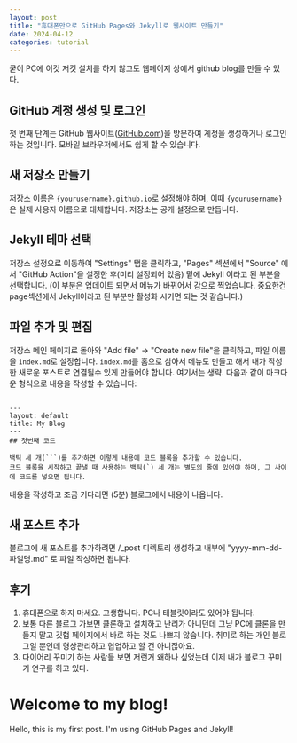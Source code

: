 ```yaml
---
layout: post
title: "휴대폰만으로 GitHub Pages와 Jekyll로 웹사이트 만들기"
date: 2024-04-12
categories: tutorial
---
```


굳이 PC에 이것 저것 설치를 하지 않고도 웹페이지 상에서 github blog를 만들 수 있다.

## GitHub 계정 생성 및 로그인

첫 번째 단계는 GitHub 웹사이트([GitHub.com](https://github.com/))을 방문하여 계정을 생성하거나 로그인하는 것입니다. 모바일 브라우저에서도 쉽게 할 수 있습니다.

## 새 저장소 만들기

저장소 이름은 `{yourusername}.github.io`로 설정해야 하며, 이때 `{yourusername}`은 실제 사용자 이름으로 대체합니다. 저장소는 공개 설정으로 만듭니다.

## Jekyll 테마 선택

저장소 설정으로 이동하여 "Settings" 탭을 클릭하고, "Pages" 섹션에서 "Source" 에서 "GitHub Action"을 설정한 후(미리 설정되어 있음) 밑에 Jekyll 이라고 된 부분을 선택합니다.
(이 부분은 업데이트 되면서 메뉴가 바뀌어서 감으로 찍었습니다. 중요한건 page섹션에서 Jekyll이라고 된 부분만 활성화 시키면 되는 것 같습니다.)  

## 파일 추가 및 편집

저장소 메인 페이지로 돌아와 "Add file" -> "Create new file"을 클릭하고, 파일 이름을 `index.md`로 설정합니다. 
`index.md`를 홈으로 삼아서 메뉴도 만들고 해서 내가 작성한 새로운 포스트로 연결될수 있게 만들어야 합니다. 여기서는 생략. 
다음과 같이 마크다운 형식으로 내용을 작성할 수 있습니다:

```

---
layout: default
title: My Blog
---
## 첫번째 코드

백틱 세 개(```)를 추가하면 이렇게 내용에 코드 블록을 추가할 수 있습니다.
코드 블록을 시작하고 끝낼 때 사용하는 백틱(`) 세 개는 별도의 줄에 있어야 하며, 그 사이에 코드를 넣으면 됩니다. 

```
내용을 작성하고 조금 기다리면 (5분) 블로그에서 내용이 나옵니다.

## 새 포스트 추가

블로그에 새 포스트를 추가하려면 /_post 디렉토리 생성하고 내부에 "yyyy-mm-dd-파일명.md" 로 파일 작성하면 됩니다.

## 후기

1. 휴대폰으로 하지 마세요. 고생합니다. PC나 태블릿이라도 있어야 됩니다.
2. 보통 다른 블로그 가보면 클론하고 설치하고 난리가 아니던데 그냥 PC에 클론을 만들지 말고 깃헙 페이지에서 바로 하는 것도 나쁘지 않습니다. 취미로 하는 개인 블로그일 뿐인데 형상관리하고 협업하고 할 건 아니잖아요.
3. 다이어리 꾸미기 하는 사람들 보면 저런거 왜하나 싶었는데 이제 내가 블로그 꾸미기 연구를 하고 있다.

# Welcome to my blog!

Hello, this is my first post. I'm using GitHub Pages and Jekyll!
